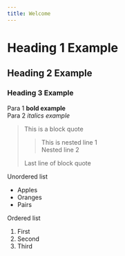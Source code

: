 ```yaml
---
title: Welcome
---
```

# Heading 1 Example
## Heading 2 Example
### Heading 3 Example
Para 1 **bold example**\
Para 2 *italics example*
> This is a block quote
> > This is nested line 1\
> > Nested line 2
> > 
> Last line of block quote

Unordered list
* Apples
* Oranges
* Pairs

Ordered list
1. First
2. Second
3. Third
